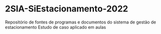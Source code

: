 # 2SIA-SiEstacionamento-2022
Repositório de fontes de programas e documentos do sistema de gestão de estacionamento
Estudo de caso aplicado em aulas
